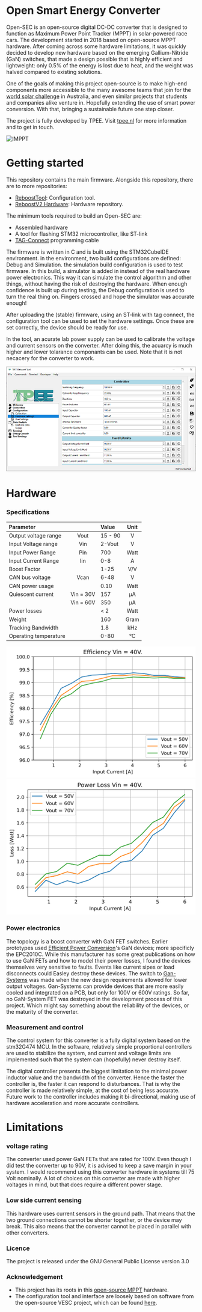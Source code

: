 # Open Smart Energy Converter #
Open-SEC is an open-source digital DC-DC converter that is designed to function as Maximum Power Point Tracker (MPPT) in solar-powered race cars. The development started in 2018 based on open-source MPPT hardware. After coming across some hardware limitations, it was quickly decided to develop new hardware based on the emerging Gallium-Nitride (GaN) switches, that made a design possible that is highly efficient and lightweight: only 0.5% of the energy is lost due to heat, and the weight was halved compared to existing solutions. 

One of the goals of making this project open-source is to make high-end components more accessible to the many awesome teams that join for the [world solar challenge](https://www.worldsolarchallenge.org/) in Australia, and even similar projects that students and companies alike venture in. Hopefully extending the use of smart power conversion. With that, bringing a sustainable future one step closer.

The project is fully developed by TPEE. Visit [tpee.nl](https://www.tpee.nl) for more information and to get in touch.

![IMPPT](Pictures/MPPT-STRAIGHT.png)

# Getting started #

This repository contains the main firmware. Alongside this repository, there are to more repositories:

* [ReboostTool](https://github.com/TjitteS/ReboostTool): Configuration tool.
* [ReboostV2 Hardware](https://github.com/TjitteS/ReboostV2-Hardware): Hardware repository.


The minimum tools required to build an Open-SEC are:
* Assembled hardware
* A tool for flashing STM32 microcontroller, like ST-link
* [TAG-Connect](https://www.tag-connect.com/debugger-cable-selection-installation-instructions/st-link-v2) programming cable

The firmware is written in C and is built using the STM32CubeIDE environment. in the environment, two build configurations are defined: Debug and Simulation. the simulation build configuration is used to test firmware. In this build, a simulator is added in instead of the real hardware power electronics. This way it can simulate the control algorithm and other things, without having the risk of destroying the hardware. When enough confidence is built up during testing, the Debug configuration is used to turn the real thing on. Fingers crossed and hope the simulator was accurate enough!

After uploading the (stable) firmware, using an ST-link with tag connect, the configuration tool can be used to set the hardware settings. Once these are set correctly, the device should be ready for use.

In the tool, an acurate lab power supply can be used to calibrate the voltage and current sensors on the converter. After doing this, the acuarcy is much higher and lower tolarance componants can be used. Note that it is not necacery for the converter to work.

![Tool](Pictures/tool02.png)

# Hardware #

### Specifications ###

| Parameter	             |           |	 Value	| Unit |
|:-----------------------|:---------:|:---------|:----:|
| Output voltage range   | Vout      | 15 - 90	| V    |
| Input Voltage range    | Vin	     | 2-Vout	| V    |
| Input Power Range	     | Pin       | 700	    | Watt |
| Input Current Range	 | Iin	     | 0-8		| A    |
| Boost Factor			 | 		     | 1-25	    | V/V  |	
| CAN bus voltage	     | Vcan	     | 6-48	    | V    |
| CAN power usage		 |           | 0.10     | Watt |
| Quiescent current	     | Vin = 30V | 157      | µA   |
| 	                     | Vin = 60V | 350	    | µA   |
| Power losses		     |           | < 2      | Watt |
| Weight		         |           | 160	    | Gram |
| Tracking Bandwidth	 |	         | 1.8      | kHz  |
| Operating temperature	 |	         | 0-80     | °C   |

![efficiency](Pictures/Efficiency40V_0-6A_50-70V.png)
![efficiency](Pictures/Power_Losses_40V_0-6A_50-70V.png)

### Power electronics ###

The topology is a boost converter with GaN FET switches. Earlier prototypes used [Efficient Power Conversion](https://epc-co.com/epc)'s GaN devices; more specificly the EPC2010C. While this manufacturer has some great publications on how to use GaN FETs and how to model their power losses, I found the devices themselves very sensitive to faults. Events like current sipes or load disconnects could Easley destroy these devices. The switch to [Gan-Systems](https://gansystems.com/) was made when the new design requirements allowed for lower output voltages. Gan-Systems can provide devices that are more easily cooled and integrated on a PCB, but only for 100V or 600V ratings. So far, no GaN-System FET was destroyed in the development process of this project. Which might say something about the reliability of the devices, or the maturity of the converter. 


### Measurement and control ###

The control system for this converter is a fully digital system based on the stm32G474 MCU. In the software, relatively simple proportional controllers are used to stabilize the system, and current and voltage limits are implemented such that the system can (hopefully) never destroy itself. 

The digital controller presents the biggest limitation to the minimal power inductor value and the bandwidth of the converter. Hence the faster the controller is, the faster it can respond to disturbances. That is why the controller is made relatively simple, at the cost of being less accurate. Future work to the controller includes making it bi-directional, making use of hardware acceleration and more accurate controllers. 



# Limitations #

### voltage rating ###

The converter used power GaN FETs that are rated for 100V. Even though I did test the converter up to 90V, it is advised to keep a save margin in your system. I would recommend using this converter hardware in systems till 75 Volt nominally. A lot of choices on this converter are made with higher voltages in mind, but that does require a different power stage.

### Low side current sensing ###

This hardware uses current sensors in the ground path. That means that the two ground connections cannot be shorter together, or the device may break. This also means that the converter cannot be placed in parallel with other converters.


### Licence ###

The project is released under the GNU General Public License version 3.0

### Acknowledgement ###

* This project has its roots in this [open-source MPPT](https://github.com/DieBieEngineering/DieBieMPPT) hardware.
* The configuration tool and interface are loosely based on software from the open-source VESC project, which can be found [here](https://github.com/vedderb/vesc_tool).
